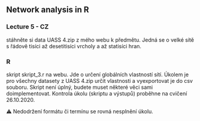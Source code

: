 ## Network analysis in R

### Lecture 5 - CZ

stáhněte si data UASS 4.zip z mého webu k předmětu. Jedná se o velké sítě s řádově tisíci až desetitisíci vrcholy a až statisíci hran.

### R
skript skript_3.r na webu. Jde o určení globálních vlastností sítí. Úkolem je pro všechny datasety z UASS 4.zip určit vlastnosti a vyexportovat je do csv souboru. Skript není úplný, budete muset některé věci sami doimplementovat. Kontrola úkolu (skriptu a výstupů) proběhne na cvičení 26.10.2020.


⚠️ Nedodržení formátu či termínu se rovná nesplnění úkolu. 
